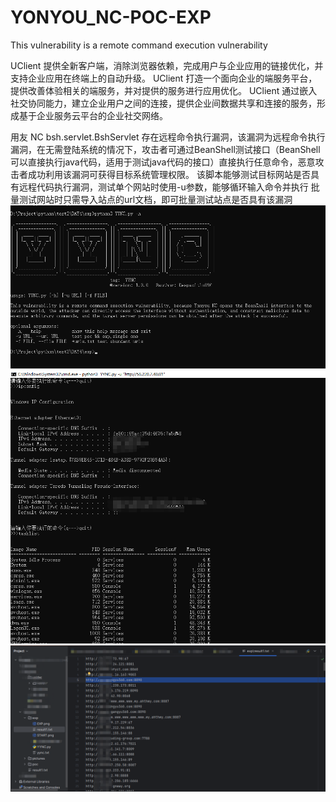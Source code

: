 # YONYOU_NC-POC-EXP
This vulnerability is a remote command execution vulnerability

UClient 提供全新客户端，消除浏览器依赖，完成用户与企业应用的链接优化，并支持企业应用在终端上的自动升级。
UClient 打造一个面向企业的端服务平台，提供改善体验相关的端服务，并对提供的服务进行应用优化。
UClient 通过嵌入社交协同能力，建立企业用户之间的连接，提供企业间数据共享和连接的服务，形成基于企业服务云平台的企业社交网络。

用友 NC bsh.servlet.BshServlet 存在远程命令执行漏洞，该漏洞为远程命令执行漏洞，在无需登陆系统的情况下，攻击者可通过BeanShell测试接口（BeanShell可以直接执行java代码，适用于测试java代码的接口）直接执行任意命令，恶意攻击者成功利用该漏洞可获得目标系统管理权限。
该脚本能够测试目标网站是否具有远程代码执行漏洞，测试单个网站时使用-u参数，能够循环输入命令并执行
批量测试网站时只需导入站点的url文档，即可批量测试站点是否具有该漏洞
![image](https://github.com/Despacito01/YONYOU_NC-POC-EXP/blob/main/START.png?raw=true)
![image](https://github.com/Despacito01/YONYOU_NC-POC-EXP/blob/main/EXP.png?raw=true)
![image](https://github.com/Despacito01/YONYOU_NC-POC-EXP/blob/main/result.png?raw=true)
